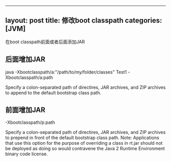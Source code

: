 
---
layout: post
title: 修改boot classpath
categories: [JVM]
---
在boot classpath前面或者后面添加JAR

## 后面增加JAR
java -Xbootclasspath/a:"/path/to/my/folder/classes" Test1
-Xbootclasspath/a:path

Specify a colon-separated path of directires, JAR archives, and ZIP archives to append to the default bootstrap class path.

## 前面增加JAR
-Xbootclasspath/p:path

Specify a colon-separated path of directires, JAR archives, and ZIP archives to prepend in front of the default bootstrap class path. Note: Applications that use this option for the purpose of overriding a class in rt.jar should not be deployed as doing so would contravene the Java 2 Runtime Environment binary code license.